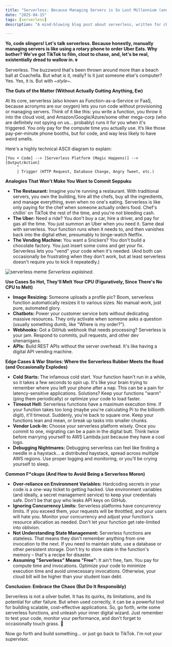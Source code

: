 ```yaml
---
title: "Serverless: Because Managing Servers is So Last Millennium (and Also, Who Has the Time?)"
date: "2025-04-15"
tags: [serverless]
description: "A mind-blowing blog post about serverless, written for chaotic Gen Z engineers who'd rather doomscroll than configure nginx."

---
```


**Yo, code slingers! Let's talk serverless. Because honestly, manually managing servers is like using a rotary phone to order Uber Eats. Why bother? We’ve got TikTok to film, clout to chase, and, let's be real, existentially dread to wallow in. 💀**

Serverless. The buzzword that's been thrown around more than a beach ball at Coachella. But what *is* it, really? Is it just someone else's computer? Yes. Yes, it is. But with *~style~*.

**The Guts of the Matter (Without Actually Gutting Anything, Ew)**

At its core, serverless (also known as Function-as-a-Service or FaaS, because acronyms are our oxygen) lets you run code without provisioning or managing servers. Think of it like this: you write a function, you throw it into the cloud void, and Amazon/Google/Azure/some other mega-corp (who are definitely *not* spying on us... probably) runs it for you when it's triggered.  You only pay for the compute time you actually use. It’s like those pay-per-minute phone booths, but for code, and way less likely to have weird smells.

Here's a highly technical ASCII diagram to explain:

```
[You + Code] --> [Serverless Platform (Magic Happens)] --> [Output/Action]
     ^
     | Trigger (HTTP Request, Database Change, Angry Tweet, etc.)
```

**Analogies That Won't Make You Want to Commit Seppuku**

*   **The Restaurant:** Imagine you're running a restaurant.  With traditional servers, you own the building, hire all the chefs, buy all the ingredients, and manage everything, even when no one's eating. Serverless is like only paying for the chef when someone actually orders food.  Chef's chillin' on TikTok the rest of the time, and you're not bleeding cash.
*   **The Uber:** Need a ride? You don't buy a car, hire a driver, and pay for gas all the time. You just summon an Uber when you need it. Same deal with serverless. Your function runs when it needs to, and then vanishes back into the digital ether, presumably to binge-watch Netflix.
*   **The Vending Machine:** You want a Snickers? You don't build a chocolate factory. You just insert some coins and get your fix.  Serverless lets you "vend" your code when it's needed.  (And both can occasionally be frustrating when they don't work, but at least serverless doesn't require you to kick it repeatedly.)

![serverless meme](https://i.imgflip.com/7283q7.jpg)
*Serverless explained.*

**Use Cases So Hot, They'll Melt Your CPU (Figuratively, Since There's No CPU to Melt)**

*   **Image Resizing:** Someone uploads a profile pic? Boom, serverless function automatically resizes it to various sizes. No manual work, just pure, automated glory.
*   **Chatbots:** Power your customer service bots without dedicating massive resources. They only activate when someone asks a question (usually something dumb, like "Where is my order?").
*   **Webhooks:** Got a GitHub webhook that needs processing? Serverless is your jam. Respond to commits, pull requests, and other dev shenanigans.
*   **APIs:** Build REST APIs without the server overhead. It's like having a digital API vending machine.

**Edge Cases & War Stories: Where the Serverless Rubber Meets the Road (and Occasionally Explodes)**

*   **Cold Starts:** The infamous cold start. Your function hasn't run in a while, so it takes a few seconds to spin up. It's like your brain trying to remember where you left your phone after a nap. This can be a pain for latency-sensitive applications. Solutions? Keep your functions "warm" (ping them periodically) or optimize your code to load faster.
*   **Timeout Hell:** Serverless functions have a maximum execution time. If your function takes too long (maybe you're calculating Pi to the billionth digit), it'll timeout.  Suddenly, you're back to square one. Keep your functions lean and mean, or break up tasks into smaller chunks.
*   **Vendor Lock-In:**  Choose your serverless platform wisely. Once you commit to one, migrating can be a pain in the digital butt. Think twice before marrying yourself to AWS Lambda just because they have a cool logo.
*   **Debugging Nightmares:**  Debugging serverless can feel like finding a needle in a haystack… a distributed haystack, spread across multiple AWS regions. Use proper logging and monitoring, or you'll be crying yourself to sleep.

**Common F\*ckups (And How to Avoid Being a Serverless Moron)**

*   **Over-reliance on Environment Variables:**  Hardcoding secrets in your code is a one-way ticket to getting hacked. Use environment variables (and ideally, a secret management service) to keep your credentials safe.  Don't be that guy who leaks API keys on GitHub.
*   **Ignoring Concurrency Limits:**  Serverless platforms have concurrency limits.  If you exceed them, your requests will be throttled, and your users will hate you.  Monitor your concurrency and adjust your function's resource allocation as needed.  Don't let your function get rate-limited into oblivion.
*   **Not Understanding State Management:**  Serverless functions are stateless.  That means they don't remember anything from one invocation to the next.  If you need to maintain state, use a database or other persistent storage.  Don't try to store state in the function's memory – that's a recipe for disaster.
*   **Assuming "Serverless" Means "Free":**  It ain't free, fam. You pay for compute time and invocations.  Optimize your code to minimize execution time and avoid unnecessary invocations.  Otherwise, your cloud bill will be higher than your student loan debt.

**Conclusion: Embrace the Chaos (But Do It Responsibly)**

Serverless is not a silver bullet. It has its quirks, its limitations, and its potential for utter failure. But when used correctly, it can be a powerful tool for building scalable, cost-effective applications. So, go forth, write some serverless functions, and unleash your inner digital wizard. Just remember to test your code, monitor your performance, and don't forget to occasionally touch grass. 🙏

Now go forth and build something... or just go back to TikTok. I'm not your supervisor.
